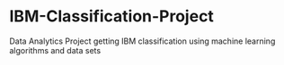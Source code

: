 # IBM-Classification-Project
Data Analytics Project getting IBM classification using machine learning algorithms and data sets

